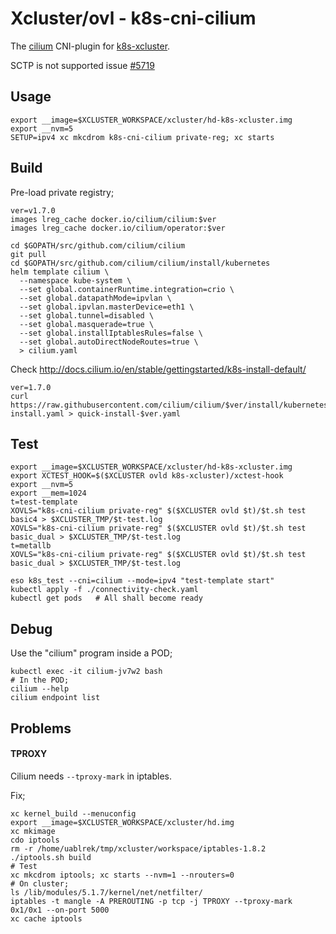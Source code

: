 # Xcluster/ovl - k8s-cni-cilium

The [cilium](https://github.com/cilium/cilium) CNI-plugin for
[k8s-xcluster](../k8s-xcluster/README.md).

SCTP is not supported issue [#5719](https://github.com/cilium/cilium/issues/5719)

## Usage

```
export __image=$XCLUSTER_WORKSPACE/xcluster/hd-k8s-xcluster.img
export __nvm=5
SETUP=ipv4 xc mkcdrom k8s-cni-cilium private-reg; xc starts
```

## Build

Pre-load private registry;
```
ver=v1.7.0
images lreg_cache docker.io/cilium/cilium:$ver
images lreg_cache docker.io/cilium/operator:$ver
```

```
cd $GOPATH/src/github.com/cilium/cilium
git pull
cd $GOPATH/src/github.com/cilium/cilium/install/kubernetes
helm template cilium \
  --namespace kube-system \
  --set global.containerRuntime.integration=crio \
  --set global.datapathMode=ipvlan \
  --set global.ipvlan.masterDevice=eth1 \
  --set global.tunnel=disabled \
  --set global.masquerade=true \
  --set global.installIptablesRules=false \
  --set global.autoDirectNodeRoutes=true \
  > cilium.yaml
```

Check http://docs.cilium.io/en/stable/gettingstarted/k8s-install-default/

```
ver=1.7.0
curl https://raw.githubusercontent.com/cilium/cilium/$ver/install/kubernetes/quick-install.yaml > quick-install-$ver.yaml
```



## Test

```
export __image=$XCLUSTER_WORKSPACE/xcluster/hd-k8s-xcluster.img
export XCTEST_HOOK=$($XCLUSTER ovld k8s-xcluster)/xctest-hook
export __nvm=5
export __mem=1024
t=test-template
XOVLS="k8s-cni-cilium private-reg" $($XCLUSTER ovld $t)/$t.sh test basic4 > $XCLUSTER_TMP/$t-test.log
XOVLS="k8s-cni-cilium private-reg" $($XCLUSTER ovld $t)/$t.sh test basic_dual > $XCLUSTER_TMP/$t-test.log
t=metallb
XOVLS="k8s-cni-cilium private-reg" $($XCLUSTER ovld $t)/$t.sh test basic_dual > $XCLUSTER_TMP/$t-test.log
```

```
eso k8s_test --cni=cilium --mode=ipv4 "test-template start"
kubectl apply -f ./connectivity-check.yaml
kubectl get pods   # All shall become ready
```

## Debug

Use the "cilium" program inside a POD;
```
kubectl exec -it cilium-jv7w2 bash
# In the POD;
cilium --help
cilium endpoint list
```

## Problems


#### TPROXY

Cilium needs `--tproxy-mark` in iptables.

Fix;
```
xc kernel_build --menuconfig
export __image=$XCLUSTER_WORKSPACE/xcluster/hd.img
xc mkimage
cdo iptools
rm -r /home/uablrek/tmp/xcluster/workspace/iptables-1.8.2
./iptools.sh build
# Test
xc mkcdrom iptools; xc starts --nvm=1 --nrouters=0
# On cluster;
ls /lib/modules/5.1.7/kernel/net/netfilter/
iptables -t mangle -A PREROUTING -p tcp -j TPROXY --tproxy-mark 0x1/0x1 --on-port 5000
xc cache iptools
```
